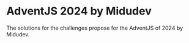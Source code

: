 # AdventJS 2024 by Midudev

The solutions for the challenges propose for the AdventJS of 2024 by Midudev.
